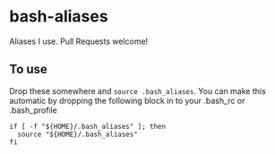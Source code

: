 # bash-aliases
Aliases I use. Pull Requests welcome!

## To use

Drop these somewhere and `source .bash_aliases`. You can make this automatic by dropping the following block in to your .bash_rc or .bash_profile

```
if [ -f "${HOME}/.bash_aliases" ]; then
  source "${HOME}/.bash_aliases"
fi
```
